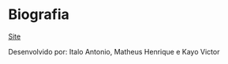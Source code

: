 # Biografia
[Site](https://mateushenriquedasilva.github.io/biografia-de-personagem/) 

Desenvolvido por: Italo Antonio, Matheus Henrique e Kayo Victor
